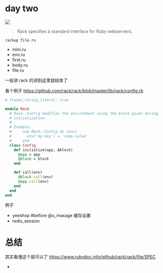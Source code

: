 # day two

![](https://www.cisco.com/c/en/us/products/servers-unified-computing/ucs-c-series-rack-servers/index/_jcr_content/Grid/subcategory_atl/layout-subcategory-atl/anchor_info/image.img.jpg/1499300097215.jpg)

> Rack specifies a standard interface for Ruby webservers.

```
rackup file.ru
```


- mini.ru
- env.ru
- first.ru
- body.ru
- file.ru

一般讲 rack 的讲到这里就结束了

看个例子 https://github.com/rack/rack/blob/master/lib/rack/config.rb

```Ruby
# frozen_string_literal: true

module Rack
  # Rack::Config modifies the environment using the block given during
  # initialization.
  #
  # Example:
  #     use Rack::Config do |env|
  #       env['my-key'] = 'some-value'
  #     end
  class Config
    def initialize(app, &block)
      @app = app
      @block = block
    end

    def call(env)
      @block.call(env)
      @app.call(env)
    end
  end
end
```

例子
- yeeshop #before @s_maxage 缓存设置
- redis_session

# 总结

其实看懂这个就可以了 https://www.rubydoc.info/github/rack/rack/file/SPEC

- 
